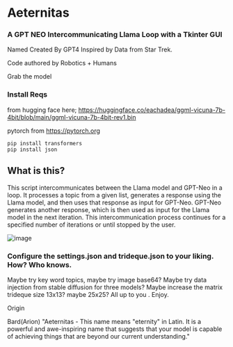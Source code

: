 # Aeternitas 
### A GPT NEO Intercommunicating Llama Loop with a Tkinter GUI

Named Created By GPT4 Inspired by Data from Star Trek.

Code authored by Robotics + Humans

Grab the model 


### Install Reqs
from hugging face here; https://huggingface.co/eachadea/ggml-vicuna-7b-4bit/blob/main/ggml-vicuna-7b-4bit-rev1.bin

pytorch from https://pytorch.org
```
pip install transformers
pip install json
```


## What is this? 
This script intercommunicates between the Llama model and GPT-Neo in a loop. It processes a topic from a given list, generates a response using the Llama model, and then uses that response as input for GPT-Neo. GPT-Neo generates another response, which is then used as input for the Llama model in the next iteration. This intercommunication process continues for a specified number of iterations or until stopped by the user.

![image](https://user-images.githubusercontent.com/34530588/230702352-70bfcbaa-3515-4acf-9e93-ffda159040c9.png)


### Configure the settings.json and trideque.json to your liking. How? Who knows.
 Maybe try key word topics, maybe try image base64? Maybe try data injection from stable diffusion for three models? Maybe increase the matrix trideque size 13x13? maybe 25x25? All up to you . Enjoy.


Origin

Bard(Arion)
"Aeternitas - This name means "eternity" in Latin. It is a powerful and awe-inspiring name that suggests that your model is capable of achieving things that are beyond our current understanding."
